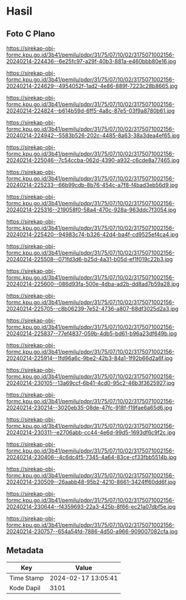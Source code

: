 # Hasil

## Foto C Plano

https://sirekap-obj-formc.kpu.go.id/3b41/pemilu/pdpr/31/75/07/10/02/3175071002156-20240214-224436--6e25fc97-a29f-40b3-881a-e460bbb80e16.jpg

https://sirekap-obj-formc.kpu.go.id/3b41/pemilu/pdpr/31/75/07/10/02/3175071002156-20240214-224629--4954052f-1ad2-4e86-889f-7223c28b8665.jpg

https://sirekap-obj-formc.kpu.go.id/3b41/pemilu/pdpr/31/75/07/10/02/3175071002156-20240214-224824--b614b59d-6ff5-4a8c-87e5-03f9a8780b61.jpg

https://sirekap-obj-formc.kpu.go.id/3b41/pemilu/pdpr/31/75/07/10/02/3175071002156-20240214-224942--5583b526-202c-4485-8a63-38a3dea4ef65.jpg

https://sirekap-obj-formc.kpu.go.id/3b41/pemilu/pdpr/31/75/07/10/02/3175071002156-20240214-225046--7c54ccba-062d-4390-a932-c6cde8a77465.jpg

https://sirekap-obj-formc.kpu.go.id/3b41/pemilu/pdpr/31/75/07/10/02/3175071002156-20240214-225233--66b99cdb-8b76-454c-a7f8-f4bad3eb56d9.jpg

https://sirekap-obj-formc.kpu.go.id/3b41/pemilu/pdpr/31/75/07/10/02/3175071002156-20240214-225316--219058f0-58a4-470c-928a-963ddc7f3054.jpg

https://sirekap-obj-formc.kpu.go.id/3b41/pemilu/pdpr/31/75/07/10/02/3175071002156-20240214-225420--94983c74-b326-42d4-ba4f-cd9525ef4ca4.jpg

https://sirekap-obj-formc.kpu.go.id/3b41/pemilu/pdpr/31/75/07/10/02/3175071002156-20240214-225508--071fd3d6-b25d-4a31-b05d-ef1f019c22b3.jpg

https://sirekap-obj-formc.kpu.go.id/3b41/pemilu/pdpr/31/75/07/10/02/3175071002156-20240214-225600--086d93fa-500e-4dba-ad2b-dd8ad7b59a28.jpg

https://sirekap-obj-formc.kpu.go.id/3b41/pemilu/pdpr/31/75/07/10/02/3175071002156-20240214-225705--c8b06239-7e52-4736-a807-68df3025d2a3.jpg

https://sirekap-obj-formc.kpu.go.id/3b41/pemilu/pdpr/31/75/07/10/02/3175071002156-20240214-225837--77ef4837-059b-4db5-bd61-b96a23df649b.jpg

https://sirekap-obj-formc.kpu.go.id/3b41/pemilu/pdpr/31/75/07/10/02/3175071002156-20240214-225914--1fd96a6c-9be2-42b3-84a1-1f92b66d2a6f.jpg

https://sirekap-obj-formc.kpu.go.id/3b41/pemilu/pdpr/31/75/07/10/02/3175071002156-20240214-230105--13a69ccf-6b41-4cd0-95c2-46b3f3625927.jpg

https://sirekap-obj-formc.kpu.go.id/3b41/pemilu/pdpr/31/75/07/10/02/3175071002156-20240214-230214--3020eb35-08de-47fc-918f-f19fae6a65d6.jpg

https://sirekap-obj-formc.kpu.go.id/3b41/pemilu/pdpr/31/75/07/10/02/3175071002156-20240214-230311--e2706abb-cc44-4e6d-99d5-1693df6c9f2c.jpg

https://sirekap-obj-formc.kpu.go.id/3b41/pemilu/pdpr/31/75/07/10/02/3175071002156-20240214-230406--4c6dc4f5-7345-4a64-83ce-cf33fbb5514b.jpg

https://sirekap-obj-formc.kpu.go.id/3b41/pemilu/pdpr/31/75/07/10/02/3175071002156-20240214-230509--26aabb48-95b2-4210-8661-3424ff60dd6f.jpg

https://sirekap-obj-formc.kpu.go.id/3b41/pemilu/pdpr/31/75/07/10/02/3175071002156-20240214-230644--f4359693-22a3-425b-8f66-ec21a07dbf5e.jpg

https://sirekap-obj-formc.kpu.go.id/3b41/pemilu/pdpr/31/75/07/10/02/3175071002156-20240214-230757--654a54fd-7886-4d50-a966-909007082cfa.jpg


## Metadata

| Key        | Value               |
| ---------- | ------------------- |
| Time Stamp | 2024-02-17 13:05:41 |
| Kode Dapil | 3101                |



